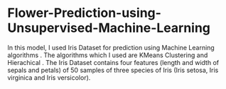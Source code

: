 # Flower-Prediction-using-Unsupervised-Machine-Learning
In this model, I used Iris Dataset for prediction using Machine Learning algorithms . The algorithms which I used are KMeans Clustering and Hierachical . The Iris Dataset contains four features (length and width of sepals and petals) of 50 samples of three species of Iris (Iris setosa, Iris virginica and Iris versicolor).
